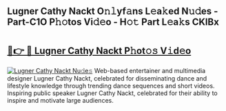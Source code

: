 ## Lugner Cathy Nackt O𝚗𝚕yf𝚊ns L𝚎a𝚔ed N𝚞𝚍es - Part-C1O P𝚑𝚘tos Vi𝚍𝚎o - H𝚘𝚝 Part L𝚎a𝚔s CKlBx

# <h2><a href="http://kfcrwq4.oniu.top/?m=Lugner+Cathy+Nackt">🔗👉 🔴 Lugner Cathy Nackt P𝚑ot𝚘𝚜 V𝚒d𝚎o</a></h2>

[![Lugner Cathy Nackt Nu𝚍e𝚜](https://i.imgur.com/0qMVB7G.gif)](http://kfcrwq4.oniu.top/?m=Lugner+Cathy+Nackt)
Web-based entertainer and multimedia designer Lugner Cathy Nackt, celebrated for disseminating dance and lifestyle knowledge through trending dance sequences and short videos. Inspiring public speaker Lugner Cathy Nackt, celebrated for their ability to inspire and motivate large audiences.  

